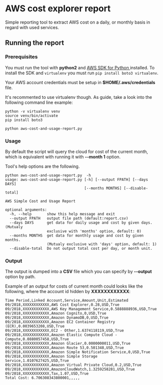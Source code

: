 # AWS cost explorer report

Simple reporting tool to extract AWS cost on a daily, or monthly basis in regard
with used services.


## Running the report

### Prerequisites

You must run the tool with **python2** and [AWS SDK for Python ](https://boto3.amazonaws.com/v1/documentation/api/latest/index.html) installed. To install the SDK and ```virtualenv``` you must run ``` pip install boto3 virtualenv ```.

Your AWS account credentials must be setup in **$HOME/.aws/credentials** file.


It's recommented to use virtualenv though. As guide, take a look into the following
command line example:

```
python -v virtualenv venv
source venv/bin/activate
pip install boto3

python aws-cost-and-usage-report.py
```

### Usage

By default the script will query the cloud for cost of the current month, which is equivalent with running it with **--month 1** option.

Tool's help options are the following.

```
python aws-cost-and-usage-report.py  -h
usage: aws-cost-and-usage-report.py [-h] [--output FPATH] [--days DAYS]
                                    [--months MONTHS] [--disable-total]

AWS Simple Cost and Usage Report

optional arguments:
  -h, --help       show this help message and exit
  --output FPATH   output file path (default:report.csv)
  --days DAYS      get data for daily usage and cost by given days. (Mutualy
                   exclusive with 'months' option, default: 0)
  --months MONTHS  get data for monthly usage and cost by given months.
                   (Mutualy exclusive with 'days' option, default: 1)
  --disable-total  Do not output total cost per day, or month unit.

```

### Output

The output is dumped into a **CSV** file which you can specify by **--output** option by path.

Example of an output for costs of current month could looks like the following, where the account id hidden by **XXXXXXXXXXXX**:
```
Time Period,Linked Account,Service,Amount,Unit,Estimated
09/2018,XXXXXXXXXXXX,AWS Cost Explorer,0.28,USD,True
09/2018,XXXXXXXXXXXX,AWS Key Management Service,0.5888888936,USD,True
09/2018,XXXXXXXXXXXX,Amazon Cognito,0,USD,True
09/2018,XXXXXXXXXXXX,Amazon DynamoDB,0,USD,True
09/2018,XXXXXXXXXXXX,Amazon EC2 Container Registry (ECR),0.0039653208,USD,True
09/2018,XXXXXXXXXXXX,EC2 - Other,1.6374118119,USD,True
09/2018,XXXXXXXXXXXX,Amazon Elastic Compute Cloud - Compute,0.0880057458,USD,True
09/2018,XXXXXXXXXXXX,Amazon Glacier,0.0000000011,USD,True
09/2018,XXXXXXXXXXXX,Amazon Route 53,0.501348,USD,True
09/2018,XXXXXXXXXXXX,Amazon Simple Notification Service,0,USD,True
09/2018,XXXXXXXXXXXX,Amazon Simple Storage Service,1.0107627425,USD,True
09/2018,XXXXXXXXXXXX,Amazon Virtual Private Cloud,0.2,USD,True
09/2018,XXXXXXXXXXXX,AmazonCloudWatch,1.3259258281,USD,True
09/2018,XXXXXXXXXXXX,Tax,1.07,USD,True
Total Cost: 6.706308343800001,,,,,

```
